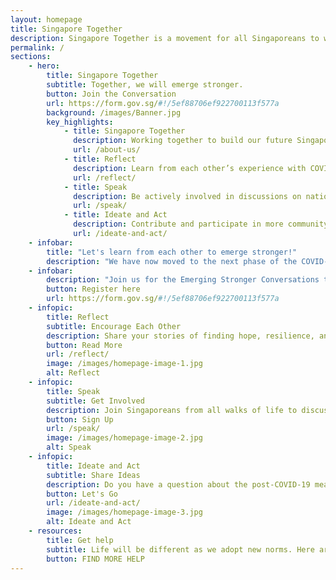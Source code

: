 ```yaml
---
layout: homepage
title: Singapore Together
description: Singapore Together is a movement for all Singaporeans to work together to build our shared future. Join us.
permalink: /
sections:
    - hero:
        title: Singapore Together
        subtitle: Together, we will emerge stronger. 
        button: Join the Conversation
        url: https://form.gov.sg/#!/5ef88706ef922700113f577a
        background: /images/Banner.jpg
        key_highlights:
            - title: Singapore Together
              description: Working together to build our future Singapore.
              url: /about-us/
            - title: Reflect
              description: Learn from each other’s experience with COVID-19.
              url: /reflect/
            - title: Speak
              description: Be actively involved in discussions on national issues.
              url: /speak/
            - title: Ideate and Act
              description: Contribute and participate in more community initiatives.
              url: /ideate-and-act/
    - infobar:
        title: "Let's learn from each other to emerge stronger!"
        description: "We have now moved to the next phase of the COVID-19 crisis: recovery. It’s time to turn our attention to the ways we can recover from the disruption to our lives and prepare for a new normal."
    - infobar:
        description: "Join us for the Emerging Stronger Conversations to share your hopes for a resilient, post-COVID Singapore society."
        button: Register here
        url: https://form.gov.sg/#!/5ef88706ef922700113f577a
    - infopic:
        title: Reflect
        subtitle: Encourage Each Other
        description: Share your stories of finding hope, resilience, and kindness amid the challenges faced during COVID-19. Reflect on your own experience and share your learnings to encourage each other.
        button: Read More
        url: /reflect/
        image: /images/homepage-image-1.jpg
        alt: Reflect
    - infopic:
        title: Speak
        subtitle: Get Involved
        description: Join Singaporeans from all walks of life to discuss national policies and community issues. Together, we can better understand one another and solve issues together.
        button: Sign Up
        url: /speak/
        image: /images/homepage-image-2.jpg
        alt: Speak
    - infopic:
        title: Ideate and Act
        subtitle: Share Ideas
        description: Do you have a question about the post-COVID-19 measures? Share your thoughts or pose a challenge that you would like to solve. Together, we can make things happen for the benefit of all.
        button: Let's Go
        url: /ideate-and-act/
        image: /images/homepage-image-3.jpg
        alt: Ideate and Act
    - resources:
        title: Get help
        subtitle: Life will be different as we adopt new norms. Here are some ways we can help each other cope better.
        button: FIND MORE HELP
---
```

